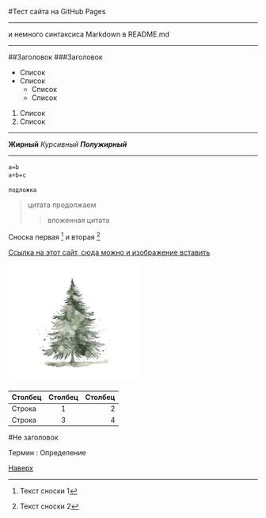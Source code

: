 <a id="anchor"></a>
#Тест сайта на GitHub Pages
***
и немного синтаксиса Markdown в README.md
***
##Заголовок
###Заголовок
* Список
* Список
    * Список
    * Список
1. Список
2. Список
---
__Жирный__
_Курсивный_
___Полужирный___
___
``````
a=b
a+b=c
``````
    подложка
>цитата
продолжаем
>>вложенная цитата

Сноска первая [^1] и вторая [^2]

[Ссылка на этот сайт, сюда можно и изображение вставить](https://turente.github.io/gittestsite/)

[^1]: Текст сноски 1
[^2]: Текст сноски 2

![Ёлка со стока](elka.jpg)

Столбец | Столбец | Столбец
:-------|:-------:|--------:
Строка|1|2
Строка|3|4

\#Не заголовок

Термин
: Определение

[Наверх](#anchor)